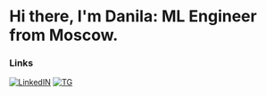 # Hi there, I'm Danila: ML Engineer from Moscow.

### Links
[![LinkedIN](https://img.shields.io/badge/-LinkedIN-000000?style=for-the-badge&logo=LinkedIn)](https://www.linkedin.com/in/danila-baranov/)
[![TG](https://img.shields.io/badge/-Telegram-000000?style=for-the-badge&logo=Telegram)](https://t.me/danilychhhh)

